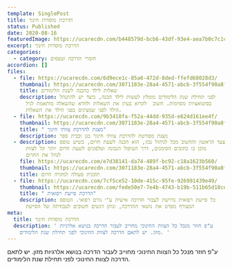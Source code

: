 ```yaml
---
template: SinglePost
title: הדרכת מוסדות חינוך
status: Published
date: 2020-08-16
featuredImage: https://ucarecdn.com/b448579d-bcb6-43df-93e4-aea7b0c7c1c6/
excerpt: הדרכת מוסדות חינוך
categories:
  - category: חומרי הדרכה וטפסים
accordion: []
files:
  - file: https://ucarecdn.com/6d9ece1c-85a6-472d-8ded-ffefd68028d3/
    thumbnail: https://ucarecdn.com/3071183e-28a4-4571-abcb-3f554f90a8ff/
    title: שאלות לילד כהכנה לשנת הלימודים
    description: לפני תחילת שנת הלימודים מומלץ לעשות לילד הכנה, כיצד יש להתנהל
      בסיטואציות מסוימות. חשוב  לקרוא בעיון את השאלות ולוודא שהשאלה מותאמת לגיל
      הילד לפני שמציגים בפני הילד את השאלות.
  - file: https://ucarecdn.com/9b3410fa-f52a-44dd-935d-e624d161ee4f/
    thumbnail: https://ucarecdn.com/3071183e-28a4-4571-abcb-3f554f90a8ff/
    title: " מצגת להדרכת צוותי חינוך"
    description: מצגת מפורטת להדרכת צוותי חינוך בגן ובבית ספר
  - description: הצעד הראשון והחשוב מכל לניהול נכון, הוא הכנה לשעת חרום, כשיש טופס
      מוכן בו כתובים הסימנים, דרך הטיפול הנכונה וטלפונים לשעת חרום יותר קל לצוות
      לנהל את החרום
    file: https://ucarecdn.com/e7d38141-da74-489f-bc92-c18a1623b560/
    thumbnail: https://ucarecdn.com/3071183e-28a4-4571-abcb-3f554f90a8ff/
    title: תוכנית פעולה למקרה חרום
  - file: https://ucarecdn.com/7cf5ce52-10de-415c-95fe-926991439e49/
    thumbnail: https://ucarecdn.com/fede50e7-7e4b-4743-b19b-511b65d18ce6/
    title: " הדרכת סייעת רפואית"
    description: כל סייעת רפואית נדרשת לעבור הדרכה אישית ע"י גורם רפואי. הטופס
      המצורף מפרט את נושאי ההדרכה, ונותן דגשים חשובים לעבודתה של הסייעת
meta:
  title: הדרכת מוסדות חינוך
  description: ' ע"פ חוזר מנכל כל הצוות החינוכי מחוייב לעבור הדרכה בנושא אלרגיות
    מזון. יש לתאם הדרכה לצוות החינוכי לפני תחילת שנת הלימודים. '
---
```

 ע"פ חוזר מנכל כל הצוות החינוכי מחוייב לעבור הדרכה בנושא אלרגיות מזון. יש לתאם הדרכה לצוות החינוכי לפני תחילת שנת הלימודים.